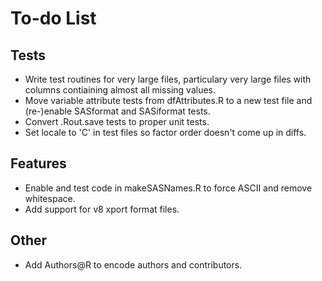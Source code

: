 # To-do List

## Tests
- Write test routines for very large files, particulary very large
  files with columns contiaining almost all missing values.
- Move variable attribute tests from dfAttributes.R to a new test file and
  (re-)enable SASformat and SASiformat tests.
- Convert .Rout.save tests to proper unit tests.
- Set locale to 'C' in test files so factor order doesn't come up in diffs.

## Features
- Enable and test code in makeSASNames.R to force ASCII and remove whitespace.
- Add support for v8 xport format files.

## Other
- Add Authors@R to encode authors and contributors.
